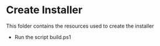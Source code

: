 # Create Installer
This folder contains the resources used to create the installer
* Run the script build.ps1
  
